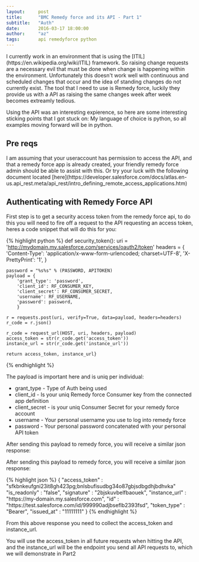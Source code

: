 ```yaml
---
layout:     post
title:      "BMC Remedy force and its API - Part 1"
subtitle:   "Auth"
date:       2016-03-17 18:00:00
author:     "az"
tags:       api remedyforce python
---
```

<p>
I currently work in an environment that is using the [ITIL](https://en.wikipedia.org/wiki/ITIL) framework. So raising change requests are a necessary evil that must be done when change is happening within the environment.  Unfortunately this doesn't work well with continuous and scheduled changes that occur and the idea of standing changes do not currently exist. The tool that I need to use is Remedy force, luckily they provide us with a API as raising the same changes week after week becomes extreamly tedious.
</p>

<p>
Using the API was an interesting expierence, so here are some interesting sticking points that I got stuck on:
My language of choice is python, so all examples moving forward will be in python.
</p>

<p>
<h2> Pre reqs </h2>
I am assuming that your useraccount has permission to access the API, and that a remedy force app is already created, your friendly remedy force admin should be able to assist with this. Or try your luck with the following document located [here](https://developer.salesforce.com/docs/atlas.en-us.api_rest.meta/api_rest/intro_defining_remote_access_applications.htm)
</p>

<p>
<h2>Authenticating with Remedy Force API</h2>
First step is to get a security access token from the remedy force api, to do this you will need to fire off a request to the API requesting an access token, heres a code snippet that will do this for you:
</p>

{% highlight python %}
def security_token():
    uri = 'http://mydomain.my.salesforce.com/services/oauth2/token'
    headers = {
        'Content-Type': 'application/x-www-form-urlencoded; charset=UTF-8',
        'X-PrettyPrint': '1',
    }

    password = "%s%s" % (PASSWORD, APITOKEN)
    payload = {
        'grant_type': 'password',
        'client_id': RF_CONSUMER_KEY,
        'client_secret': RF_CONSUMER_SECRET,
        'username': RF_USERNAME,
        'password': password,
        }

    r = requests.post(uri, verify=True, data=payload, headers=headers)
    r_code = r.json()

    r_code = request_url(HOST, uri, headers, payload)
    access_token = str(r_code.get('access_token'))
    instance_url = str(r_code.get('instance_url'))

    return access_token, instance_url}
{% endhighlight %}
<p>
The payload is important here and is uniq per individual:
<ul>
<li>grant_type - Type of Auth being used</li>
<li>client_id - Is your uniq Remedy force Consumer key from the connected app definition</li>
<li>client_secret - is your uniq Consumer Secret for your remedy force account</li>
<li>username - Your personal username you use to log into remedy force</li>
<li>password - Your personal password concatenated with your personal API token</li>
</ul>

After sending this payload to remedy force, you will receive a similar json response:
</p>


After sending this payload to remedy force, you will receive a similar json response:
</p>
{% highlight json %}
{
  "access_token" : "sfkbnkeufgni23it8gh423pg;bnlsbufisudbg34o87gbjsdbgdhjbdhvka"
  "is_readonly" : "false",
  "signature" : "2bjskuvbelfbaouek",
  "instance_url" : "https://my-domain.my.salesforce.com",
  "id" : "https://test.salesforce.com/id/999990adjbseflb2393fsd",
  "token_type" : "Bearer",
  "issued_at" : "11111111"
}
{% endhighlight %}
<p>
From this above response you need to collect the access_token and instance_url.

You will use the access_token in all future requests when hitting the API, and the instance_url will be the endpoint you send all API requests to, which we will demonstrate in Part2
</p>
